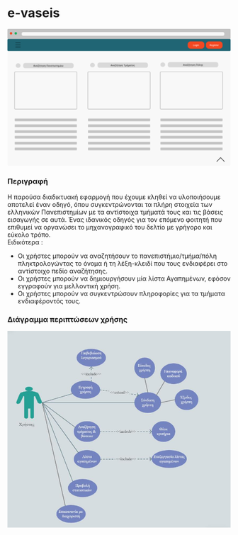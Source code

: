 # e-vaseis
<picture>
  <img src="https://raw.githubusercontent.com/iee-ihu-gr-coursem102/Group3_2022xeimerino/main/Vaseis%20App/Mockups/Home.png">
</picture>

### Περιγραφή
Η παρούσα διαδικτυακή εφαρμογή που έχουμε κληθεί να υλοποιήσουμε αποτελεί έναν οδηγό, όπου συγκεντρώνονται τα πλήρη στοιχεία των ελληνικών Πανεπιστημίων με τα αντίστοιχα τμήματά τους και τις βάσεις εισαγωγής σε αυτά. Ένας ιδανικός οδηγός για τον επόμενο φοιτητή που επιθυμεί να οργανώσει το μηχανογραφικό του δελτίο με γρήγορο και εύκολο τρόπο.  
Ειδικότερα : 
- Οι χρήστες μπορούν να αναζητήσουν το πανεπιστήμιο/τμήμα/πόλη πληκτρολογώντας το όνομα ή τη λέξη-κλειδί που τους ενδιαφέρει στο αντίστοιχο πεδίο αναζήτησης.
- Οι χρήστες μπορούν να δημιουργήσουν μία λίστα Αγαπημένων, εφόσον εγγραφούν για μελλοντική χρήση.
- Οι χρήστες μπορούν να συγκεντρώσουν πληροφορίες για τα τμήματα ενδιαφέροντός τους.

### Διάγραμμα περιπτώσεων χρήσης
<picture>
  <img src="https://raw.githubusercontent.com/iee-ihu-gr-coursem102/Group3_2022xeimerino/main/Vaseis%20App/Use%20case%20diagram.jpg">
</picture>
<br>
